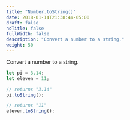 ```yaml
---
title: "Number.toString()"
date: 2018-01-14T21:38:44-05:00
draft: false
noTitle: false
fullWidth: false
description: "Convert a number to a string."
weight: 50
---
```


Convert a number to a string.

```javascript
let pi = 3.14;
let eleven = 11;

// returns "3.14"
pi.toString();

// returns "11"
eleven.toString();
```